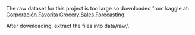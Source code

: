 
The raw dataset for this project is too large so downloaded from kaggle at: [Corporación Favorita Grocery Sales Forecasting](https://www.kaggle.com/competitions/favorita-grocery-sales-forecasting/data).


After downloading, extract the files into data/raw/.

